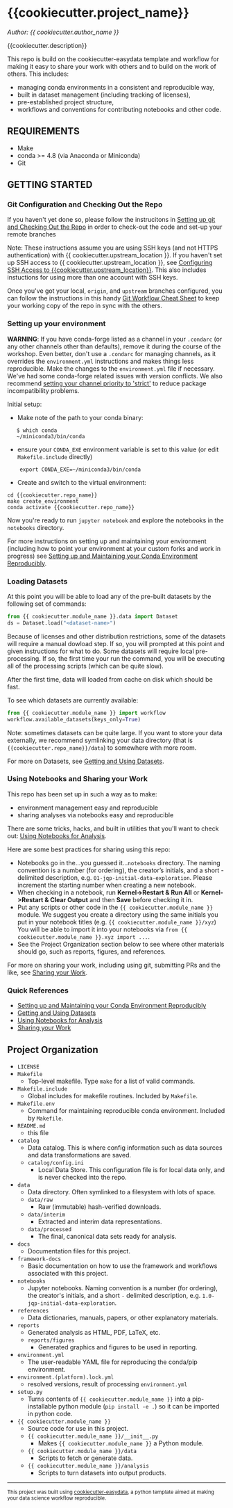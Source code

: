 {{cookiecutter.project_name}}
==============================
_Author: {{ cookiecutter.author_name }}_

{{cookiecutter.description}}

This repo is build on the cookiecutter-easydata template and workflow for making it easy to share your work with others and
to build on the work of others. This includes:

* managing conda environments in a consistent and reproducible way,
* built in dataset management (including tracking of licenses),
* pre-established project structure,
* workflows and conventions for contributing notebooks and other code.

REQUIREMENTS
------------
* Make
* conda >= 4.8 (via Anaconda or Miniconda)
* Git

GETTING STARTED
---------------
### Git Configuration and Checking Out the Repo

If you haven't yet done so, please follow the instrucitons
in [Setting up git and Checking Out the Repo](framework-docs/git-configuration.md) in
order to check-out the code and set-up your remote branches

Note: These instructions assume you are using SSH keys (and not HTTPS authentication) with {{ cookiecutter.upstream_location }}.
If you haven't set up SSH access to {{ cookiecutter.upstream_location }}, see [Configuring SSH Access to {{cookiecutter.upstream_location}}](https://github.com/hackalog/cookiecutter-easydata/wiki/Configuring-SSH-Access-to-Github). This also includes instuctions for using more than one account with SSH keys.

Once you've got your local, `origin`, and `upstream` branches configured, you can follow the instructions in this handy [Git Workflow Cheat Sheet](framework-docs/git-workflow.md) to keep your working copy of the repo in sync with the others.

### Setting up your environment
**WARNING**: If you have conda-forge listed as a channel in your `.condarc` (or any other channels other than defaults), remove it during the course of the workshop. Even better, don't use a `.condarc` for managing channels, as it overrides the `environment.yml` instructions and makes things less reproducible. Make the changes to the `environment.yml` file if necessary. We've had some conda-forge related issues with version conflicts. We also recommend [setting your channel priority to 'strict'](https://docs.conda.io/projects/conda/en/latest/user-guide/tasks/manage-channels.html) to reduce package incompatibility problems.

Initial setup:

* Make note of the path to your conda binary:
```
   $ which conda
   ~/miniconda3/bin/conda
```
* ensure your `CONDA_EXE` environment variable is set to this value (or edit `Makefile.include` directly)
```
    export CONDA_EXE=~/miniconda3/bin/conda
```
* Create and switch to the virtual environment:
```
cd {{cookiecutter.repo_name}}
make create_environment
conda activate {{cookiecutter.repo_name}}
```

Now you're ready to run `jupyter notebook` and explore the notebooks in the `notebooks` directory.

For more instructions on setting up and maintaining your environment (including how to point your environment at your custom forks and work in progress) see [Setting up and Maintaining your Conda Environment Reproducibly](framework-docs/conda-environments.md).

### Loading Datasets

At this point you will be able to load any of the pre-built datasets by the following set of commands:
```python
from {{ cookiecutter.module_name }}.data import Dataset
ds = Dataset.load("<dataset-name>")
```
Because of licenses and other distribution restrictions, some of the datasets will require a manual dowload step. If so, you will prompted at this point and given instructions for what to do. Some datasets will require local pre-processing. If so, the first time your run the command, you will be executing all of the processing scripts (which can be quite slow).

After the first time, data will loaded from cache on disk which should be fast.

To see which datasets are currently available:
```python
from {{ cookiecutter.module_name }} import workflow
workflow.available_datasets(keys_only=True)
```

Note: sometimes datasets can be quite large. If you want to store your data externally, we recommend symlinking your data directory (that is `{{cookiecutter.repo_name}}/data`) to somewhere with more room.

For more on Datasets, see [Getting and Using Datasets](framework-docs/datasets.md).

### Using Notebooks and Sharing your Work
This repo has been set up in such a way as to make:

* environment management easy and reproducible
* sharing analyses via notebooks easy and reproducible

There are some tricks, hacks, and built in utilities that you'll want to check out: [Using Notebooks for Analysis](framework-docs/notebooks.md).

Here are some best practices for sharing using this repo:

* Notebooks go in the...you guessed it...`notebooks` directory. The naming convention is a number (for ordering), the creator’s initials, and a short - delimited description, e.g. `01-jqp-initial-data-exploration`. Please increment the starting number when creating a new notebook.
* When checking in a notebook, run **Kernel->Restart & Run All** or **Kernel->Restart & Clear Output** and then **Save** before checking it in.
* Put any scripts or other code in the `{{ cookiecutter.module_name }}` module. We suggest you create a directory using the same initials you put in your notebook titles (e.g. `{{ cookiecutter.module_name }}/xyz`) You will be able to import it into your notebooks via `from {{ cookiecutter.module_name }}.xyz import ...`.
* See the Project Organization section below to see where other materials should go, such as reports, figures, and references.

For more on sharing your work, including using git, submitting PRs and the like, see [Sharing your Work](framework-docs/sharing-your-work.md).

### Quick References
* [Setting up and Maintaining your Conda Environment Reproducibly](framework-docs/conda-environments.md)
* [Getting and Using Datasets](framework-docs/datasets.md)
* [Using Notebooks for Analysis](framework-docs/notebooks.md)
* [Sharing your Work](framework-docs/sharing-your-work.md)


Project Organization
------------
* `LICENSE`
* `Makefile`
    * Top-level makefile. Type `make` for a list of valid commands.
* `Makefile.include`
    * Global includes for makefile routines. Included by `Makefile`.
* `Makefile.env`
    * Command for maintaining reproducible conda environment. Included by `Makefile`.
* `README.md`
    * this file
* `catalog`
  * Data catalog. This is where config information such as data sources
    and data transformations are saved.
  * `catalog/config.ini`
     * Local Data Store. This configuration file is for local data only, and is never checked into the repo.
* `data`
    * Data directory. Often symlinked to a filesystem with lots of space.
    * `data/raw`
        * Raw (immutable) hash-verified downloads.
    * `data/interim`
        * Extracted and interim data representations.
    * `data/processed`
        * The final, canonical data sets ready for analysis.
* `docs`
    * Documentation files for this project.
* `framework-docs`
    * Basic documentation on how to use the framework and workflows associated with this project.
* `notebooks`
    *  Jupyter notebooks. Naming convention is a number (for ordering),
    the creator's initials, and a short `-` delimited description,
    e.g. `1.0-jqp-initial-data-exploration`.
* `references`
    * Data dictionaries, manuals, papers, or other explanatory materials.
* `reports`
    * Generated analysis as HTML, PDF, LaTeX, etc.
    * `reports/figures`
        * Generated graphics and figures to be used in reporting.
* `environment.yml`
    * The user-readable YAML file for reproducing the conda/pip environment.
* `environment.(platform).lock.yml`
    * resolved versions, result of processing `environment.yml`
* `setup.py`
    * Turns contents of `{{ cookiecutter.module_name }}` into a
    pip-installable python module  (`pip install -e .`) so it can be
    imported in python code.
* `{{ cookiecutter.module_name }}`
    * Source code for use in this project.
    * `{{ cookiecutter.module_name }}/__init__.py`
        * Makes `{{ cookiecutter.module_name }}` a Python module.
    * `{{ cookiecutter.module_name }}/data`
        * Scripts to fetch or generate data.
    * `{{ cookiecutter.module_name }}/analysis`
        * Scripts to turn datasets into output products.

--------

<p><small>This project was built using <a target="_blank" href="https://github.com/hackalog/cookiecutter-easydata">cookiecutter-easydata</a>, a python template aimed at making your data science workflow reproducible.</small></p>
